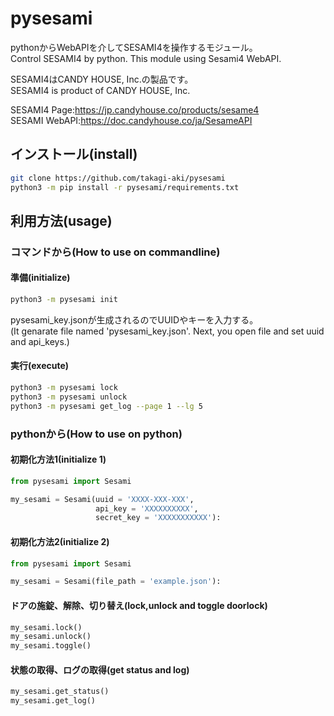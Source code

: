 # pysesami

pythonからWebAPIを介してSESAMI4を操作するモジュール。  
Control SESAMI4 by python. This module using Sesami4 WebAPI.

SESAMI4はCANDY HOUSE, Inc.の製品です。  
SESAMI4 is product of CANDY HOUSE, Inc.

SESAMI4 Page:<https://jp.candyhouse.co/products/sesame4>  
SESAMI WebAPI:<https://doc.candyhouse.co/ja/SesameAPI>  

## インストール(install)

```sh
git clone https://github.com/takagi-aki/pysesami
python3 -m pip install -r pysesami/requirements.txt
```

## 利用方法(usage)

### コマンドから(How to use on commandline)

#### 準備(initialize)

```sh
python3 -m pysesami init
```

pysesami_key.jsonが生成されるのでUUIDやキーを入力する。  
(It genarate file named 'pysesami_key.json'.
Next, you open file and set uuid and api_keys.)

#### 実行(execute)

```sh
python3 -m pysesami lock
python3 -m pysesami unlock
python3 -m pysesami get_log --page 1 --lg 5
```

### pythonから(How to use on python)

#### 初期化方法1(initialize 1)

```py
from pysesami import Sesami

my_sesami = Sesami(uuid = 'XXXX-XXX-XXX',
                   api_key = 'XXXXXXXXXX',
                   secret_key = 'XXXXXXXXXXX'):
```

#### 初期化方法2(initialize 2)

```py
from pysesami import Sesami

my_sesami = Sesami(file_path = 'example.json'):
```

#### ドアの施錠、解除、切り替え(lock,unlock and toggle doorlock)

```py
my_sesami.lock()
my_sesami.unlock()
my_sesami.toggle()
```

#### 状態の取得、ログの取得(get status and log)

```py
my_sesami.get_status()
my_sesami.get_log()
```

